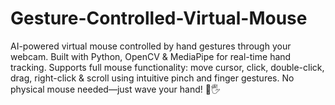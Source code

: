 # Gesture-Controlled-Virtual-Mouse
AI-powered virtual mouse controlled by hand gestures through your webcam. Built with Python, OpenCV &amp; MediaPipe for real-time hand tracking. Supports full mouse functionality: move cursor, click, double-click, drag, right-click &amp; scroll using intuitive pinch and finger gestures. No physical mouse needed—just wave your hand! 🚀🖐️
